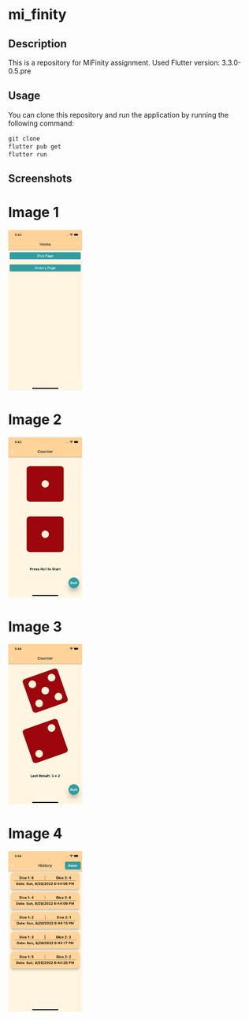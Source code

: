 # mi_finity

## Description
This is a repository for MiFinity assignment.
Used Flutter version: 3.3.0-0.5.pre


## Usage

You can clone this repository and run the application by running the following command:

```
git clone
flutter pub get
flutter run
```

## Screenshots

<!-- add image url from git repository-->

# Image 1
<img src="https://raw.githubusercontent.com/xlash5/MiFinity/main/screenshots/Simulator%20Screen%20Shot%20-%20iPhone%2013%20-%202022-08-28%20at%2018.43.43.png" width="150">

# Image 2
<img src="https://raw.githubusercontent.com/xlash5/MiFinity/main/screenshots/Simulator%20Screen%20Shot%20-%20iPhone%2013%20-%202022-08-28%20at%2018.43.57.png" width="150">

# Image 3
<img src="https://raw.githubusercontent.com/xlash5/MiFinity/main/screenshots/Simulator%20Screen%20Shot%20-%20iPhone%2013%20-%202022-08-28%20at%2018.44.22.png" width="150">

# Image 4
<img src="https://raw.githubusercontent.com/xlash5/MiFinity/main/screenshots/Simulator%20Screen%20Shot%20-%20iPhone%2013%20-%202022-08-28%20at%2018.44.29.png" width="150">